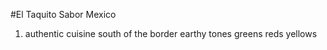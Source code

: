 #El Taquito Sabor Mexico
1. authentic cuisine
	south of the border
	earthy tones
		greens
		reds
		yellows
	